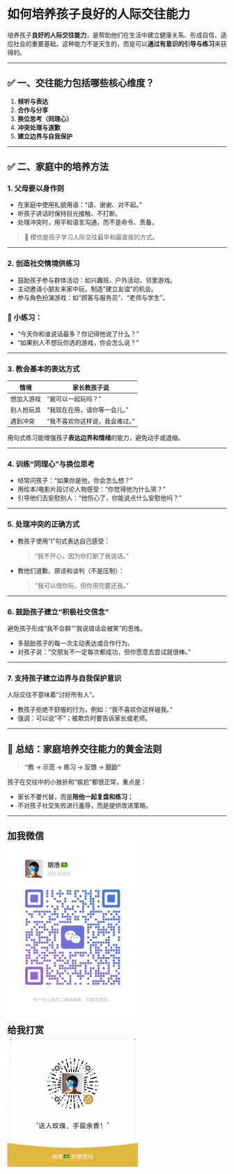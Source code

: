# 如何培养孩子良好的人际交往能力

培养孩子**良好的人际交往能力**，是帮助他们在生活中建立健康关系、形成自信、适应社会的重要基础。这种能力不是天生的，而是可以**通过有意识的引导与练习**来获得的。

---

## ✅ 一、交往能力包括哪些核心维度？

1. **倾听与表达**
2. **合作与分享**
3. **换位思考（同理心）**
4. **冲突处理与道歉**
5. **建立边界与自我保护**

---

## ✅ 二、家庭中的培养方法

### 1. **父母要以身作则**

* 在家庭中使用礼貌用语：“请、谢谢、对不起。”
* 听孩子讲话时保持目光接触、不打断。
* 处理冲突时，用平和语言沟通，而不是命令、责备。

> 📌 模仿是孩子学习人际交往最早和最直接的方式。

---

### 2. **创造社交情境供练习**

* 鼓励孩子参与群体活动：如兴趣班、户外活动、邻里游戏。
* 主动邀请小朋友来家中玩，制造“建立友谊”的机会。
* 参与角色扮演游戏：如“顾客与服务员”、“老师与学生”。

### 🧩 小练习：

* “今天你和谁说话最多？你记得他说了什么？”
* “如果别人不想玩你选的游戏，你会怎么说？”

---

### 3. **教会基本的表达方式**

| 情境    | 家长教孩子说           |
| ----- | ---------------- |
| 想加入游戏 | “我可以一起玩吗？”       |
| 别人抢玩具 | “我现在在用，请你等一会儿。”  |
| 遇到冲突  | “我不喜欢你这样说，我会难过。” |

用句式练习能增强孩子**表达边界和情绪**的能力，避免动手或退缩。

---

### 4. **训练“同理心”与换位思考**

* 经常问孩子：“如果你是他，你会怎么想？”
* 用绘本/电影片段讨论人物感受：“你觉得他为什么哭？”
* 引导他们去安慰别人：“他伤心了，你能说点什么安慰他吗？”

---

### 5. **处理冲突的正确方式**

* 教孩子使用“I”句式表达自己感受：

  > “我不开心，因为你打断了我说话。”
* 教他们道歉、原谅和谈判（不是压制）：

  > “我可以借你玩，但你用完要还我。”

---

### 6. **鼓励孩子建立“积极社交信念”**

避免孩子形成“我不合群”“我说错话会被笑”的思维。

* 多鼓励孩子的每一次主动表达或合作行为。
* 对孩子说：“交朋友不一定每次都成功，但你愿意去尝试就很棒。”

---

### 7. **支持孩子建立边界与自我保护意识**

人际交往不意味着“讨好所有人”。

* 教孩子拒绝不舒服的行为，例如：“我不喜欢你这样碰我。”
* 强调：可以说“不”；被欺负时要告诉家长或老师。

---

## 🌱 总结：家庭培养交往能力的黄金法则

> **“教 → 示范 → 练习 → 反馈 → 鼓励”**

孩子在交往中的小挫折和“尴尬”都很正常，重点是：

* 家长不要代替，而是**陪他一起复盘和练习**；
* 不对孩子社交失败进行羞辱，而是提供改进策略。

---
加我微信<br>
<img src="./images/huhao.jpg" alt="加我微信" width="300"/> <br>
给我打赏<br>
<img src="./images/zanshang.jpg" alt="给我打赏" width="300"/>
---
